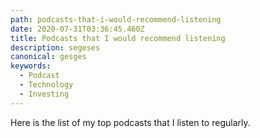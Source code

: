 ```yaml
---
path: podcasts-that-i-would-recommend-listening
date: 2020-07-31T03:36:45.460Z
title: Podcasts that I would recommend listening
description: segeses
canonical: gesges
keywords:
  - Podcast
  - Technology
  - Investing
---
```

Here is the list of my top podcasts that I listen to regularly.